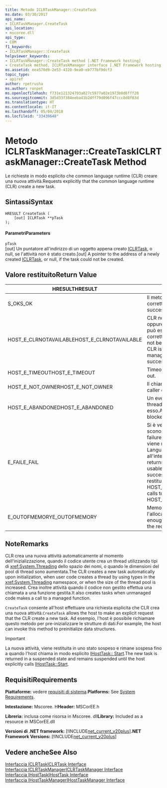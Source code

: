 ```yaml
---
title: Metodo ICLRTaskManager::CreateTask
ms.date: 03/30/2017
api_name:
- ICLRTaskManager.CreateTask
api_location:
- mscoree.dll
api_type:
- COM
f1_keywords:
- ICLRTaskManager::CreateTask
helpviewer_keywords:
- ICLRTaskManager::CreateTask method [.NET Framework hosting]
- CreateTask method, ICLRTaskManager interface [.NET Framework hosting]
ms.assetid: eea570d9-2e53-4320-9ea0-eb777bf9dcf3
topic_type:
- apiref
author: rpetrusha
ms.author: ronpet
ms.openlocfilehash: f731e121324793a027c5977a02e1973b0d6fff20
ms.sourcegitcommit: 3d5d33f384eeba41b2dff79d096f47ccc8d8f03d
ms.translationtype: HT
ms.contentlocale: it-IT
ms.lasthandoff: 05/04/2018
ms.locfileid: "33439648"
---
```

# <a name="iclrtaskmanagercreatetask-method"></a><span data-ttu-id="7c229-102">Metodo ICLRTaskManager::CreateTask</span><span class="sxs-lookup"><span data-stu-id="7c229-102">ICLRTaskManager::CreateTask Method</span></span>
<span data-ttu-id="7c229-103">Le richieste in modo esplicito che common language runtime (CLR) creare una nuova attività.</span><span class="sxs-lookup"><span data-stu-id="7c229-103">Requests explicitly that the common language runtime (CLR) create a new task.</span></span>  
  
## <a name="syntax"></a><span data-ttu-id="7c229-104">Sintassi</span><span class="sxs-lookup"><span data-stu-id="7c229-104">Syntax</span></span>  
  
```  
HRESULT CreateTask (  
    [out] ICLRTask **pTask  
);  
```  
  
#### <a name="parameters"></a><span data-ttu-id="7c229-105">Parametri</span><span class="sxs-lookup"><span data-stu-id="7c229-105">Parameters</span></span>  
 `pTask`  
 <span data-ttu-id="7c229-106">[out] Un puntatore all'indirizzo di un oggetto appena creato [ICLRTask](../../../../docs/framework/unmanaged-api/hosting/iclrtask-interface.md), o null, se l'attività non è stato creato.</span><span class="sxs-lookup"><span data-stu-id="7c229-106">[out] A pointer to the address of a newly created [ICLRTask](../../../../docs/framework/unmanaged-api/hosting/iclrtask-interface.md), or null, if the task could not be created.</span></span>  
  
## <a name="return-value"></a><span data-ttu-id="7c229-107">Valore restituito</span><span class="sxs-lookup"><span data-stu-id="7c229-107">Return Value</span></span>  
  
|<span data-ttu-id="7c229-108">HRESULT</span><span class="sxs-lookup"><span data-stu-id="7c229-108">HRESULT</span></span>|<span data-ttu-id="7c229-109">Descrizione</span><span class="sxs-lookup"><span data-stu-id="7c229-109">Description</span></span>|  
|-------------|-----------------|  
|<span data-ttu-id="7c229-110">S_OK</span><span class="sxs-lookup"><span data-stu-id="7c229-110">S_OK</span></span>|<span data-ttu-id="7c229-111">Il metodo è stato restituito correttamente.</span><span class="sxs-lookup"><span data-stu-id="7c229-111">The method returned successfully.</span></span>|  
|<span data-ttu-id="7c229-112">HOST_E_CLRNOTAVAILABLE</span><span class="sxs-lookup"><span data-stu-id="7c229-112">HOST_E_CLRNOTAVAILABLE</span></span>|<span data-ttu-id="7c229-113">CLR non è stato caricato in un processo oppure si trova in uno stato in cui non può eseguire codice gestito o elaborare correttamente la chiamata.</span><span class="sxs-lookup"><span data-stu-id="7c229-113">The CLR has not been loaded into a process, or the CLR is in a state in which it cannot run managed code or process the call successfully.</span></span>|  
|<span data-ttu-id="7c229-114">HOST_E_TIMEOUT</span><span class="sxs-lookup"><span data-stu-id="7c229-114">HOST_E_TIMEOUT</span></span>|<span data-ttu-id="7c229-115">Timeout della chiamata.</span><span class="sxs-lookup"><span data-stu-id="7c229-115">The call timed out.</span></span>|  
|<span data-ttu-id="7c229-116">HOST_E_NOT_OWNER</span><span class="sxs-lookup"><span data-stu-id="7c229-116">HOST_E_NOT_OWNER</span></span>|<span data-ttu-id="7c229-117">Il chiamante non dispone del blocco.</span><span class="sxs-lookup"><span data-stu-id="7c229-117">The caller does not own the lock.</span></span>|  
|<span data-ttu-id="7c229-118">HOST_E_ABANDONED</span><span class="sxs-lookup"><span data-stu-id="7c229-118">HOST_E_ABANDONED</span></span>|<span data-ttu-id="7c229-119">Un evento è stato annullato mentre un thread bloccato o fiber era in attesa su di esso.</span><span class="sxs-lookup"><span data-stu-id="7c229-119">An event was canceled while a blocked thread or fiber was waiting on it.</span></span>|  
|<span data-ttu-id="7c229-120">E_FAIL</span><span class="sxs-lookup"><span data-stu-id="7c229-120">E_FAIL</span></span>|<span data-ttu-id="7c229-121">Si è verificato un errore irreversibile sconosciuto.</span><span class="sxs-lookup"><span data-stu-id="7c229-121">An unknown catastrophic failure occurred.</span></span> <span data-ttu-id="7c229-122">Quando un metodo viene restituito E_FAIL, Common Language Runtime non è più utilizzabile all'interno del processo.</span><span class="sxs-lookup"><span data-stu-id="7c229-122">When a method returns E_FAIL, the CLR is no longer usable within the process.</span></span> <span data-ttu-id="7c229-123">Le chiamate successive ai metodi di hosting restituiranno HOST_E_CLRNOTAVAILABLE.</span><span class="sxs-lookup"><span data-stu-id="7c229-123">Subsequent calls to hosting methods return HOST_E_CLRNOTAVAILABLE.</span></span>|  
|<span data-ttu-id="7c229-124">E_OUTOFMEMORY</span><span class="sxs-lookup"><span data-stu-id="7c229-124">E_OUTOFMEMORY</span></span>|<span data-ttu-id="7c229-125">Memoria insufficiente è disponibile per l'allocazione della risorsa richiesta.</span><span class="sxs-lookup"><span data-stu-id="7c229-125">Not enough memory is available to allocate the requested resource.</span></span>|  
  
## <a name="remarks"></a><span data-ttu-id="7c229-126">Note</span><span class="sxs-lookup"><span data-stu-id="7c229-126">Remarks</span></span>  
 <span data-ttu-id="7c229-127">CLR crea una nuova attività automaticamente al momento dell'inizializzazione, quando il codice utente crea un thread utilizzando tipi di <xref:System.Threading> dello spazio dei nomi, o quando le dimensioni del pool di thread sono aumentata.</span><span class="sxs-lookup"><span data-stu-id="7c229-127">The CLR creates a new task automatically upon initialization, when user code creates a thread by using types in the <xref:System.Threading> namespace, or when the size of the thread pool is increased.</span></span> <span data-ttu-id="7c229-128">Crea inoltre attività quando il codice non gestito effettua una chiamata a una funzione gestita.</span><span class="sxs-lookup"><span data-stu-id="7c229-128">It also creates tasks when unmanaged code makes a call to a managed function.</span></span>  
  
 <span data-ttu-id="7c229-129">`CreateTask` consente all'host effettuare una richiesta esplicita che CLR crea una nuova attività.</span><span class="sxs-lookup"><span data-stu-id="7c229-129">`CreateTask` allows the host to make an explicit request that the CLR create a new task.</span></span> <span data-ttu-id="7c229-130">Ad esempio, l'host è possibile richiamare questo metodo per pre-inizializzare le strutture di dati.</span><span class="sxs-lookup"><span data-stu-id="7c229-130">For example, the host can invoke this method to preinitialize data structures.</span></span>  
  
> [!IMPORTANT]
>  <span data-ttu-id="7c229-131">La nuova attività, viene restituita in uno stato sospeso e rimane sospesa fino a quando l'host chiama in modo esplicito [IHostTask:: Start](../../../../docs/framework/unmanaged-api/hosting/ihosttask-start-method.md).</span><span class="sxs-lookup"><span data-stu-id="7c229-131">The new task is returned in a suspended state and remains suspended until the host explicitly calls [IHostTask::Start](../../../../docs/framework/unmanaged-api/hosting/ihosttask-start-method.md).</span></span>  
  
## <a name="requirements"></a><span data-ttu-id="7c229-132">Requisiti</span><span class="sxs-lookup"><span data-stu-id="7c229-132">Requirements</span></span>  
 <span data-ttu-id="7c229-133">**Piattaforme:** vedere [requisiti di sistema](../../../../docs/framework/get-started/system-requirements.md).</span><span class="sxs-lookup"><span data-stu-id="7c229-133">**Platforms:** See [System Requirements](../../../../docs/framework/get-started/system-requirements.md).</span></span>  
  
 <span data-ttu-id="7c229-134">**Intestazione:** Mscoree. H</span><span class="sxs-lookup"><span data-stu-id="7c229-134">**Header:** MSCorEE.h</span></span>  
  
 <span data-ttu-id="7c229-135">**Libreria:** inclusa come risorsa in Mscoree. dll</span><span class="sxs-lookup"><span data-stu-id="7c229-135">**Library:** Included as a resource in MSCorEE.dll</span></span>  
  
 <span data-ttu-id="7c229-136">**Versioni di .NET framework:** [!INCLUDE[net_current_v20plus](../../../../includes/net-current-v20plus-md.md)]</span><span class="sxs-lookup"><span data-stu-id="7c229-136">**.NET Framework Versions:** [!INCLUDE[net_current_v20plus](../../../../includes/net-current-v20plus-md.md)]</span></span>  
  
## <a name="see-also"></a><span data-ttu-id="7c229-137">Vedere anche</span><span class="sxs-lookup"><span data-stu-id="7c229-137">See Also</span></span>  
 [<span data-ttu-id="7c229-138">Interfaccia ICLRTask</span><span class="sxs-lookup"><span data-stu-id="7c229-138">ICLRTask Interface</span></span>](../../../../docs/framework/unmanaged-api/hosting/iclrtask-interface.md)  
 [<span data-ttu-id="7c229-139">Interfaccia ICLRTaskManager</span><span class="sxs-lookup"><span data-stu-id="7c229-139">ICLRTaskManager Interface</span></span>](../../../../docs/framework/unmanaged-api/hosting/iclrtaskmanager-interface.md)  
 [<span data-ttu-id="7c229-140">Interfaccia IHostTask</span><span class="sxs-lookup"><span data-stu-id="7c229-140">IHostTask Interface</span></span>](../../../../docs/framework/unmanaged-api/hosting/ihosttask-interface.md)  
 [<span data-ttu-id="7c229-141">Interfaccia IHostTaskManager</span><span class="sxs-lookup"><span data-stu-id="7c229-141">IHostTaskManager Interface</span></span>](../../../../docs/framework/unmanaged-api/hosting/ihosttaskmanager-interface.md)
